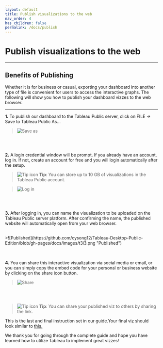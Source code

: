 ```yaml
---
layout: default
title: Publish visualizations to the web
nav_order: 4
has_children: false
permalink: /docs/publish
---
```


# Publish visualizations to the web

---

## Benefits of Publishing

Whether it is for business or casual, exporting your dashboard into another type of file is convenient for users to access the interactive graphs. The following will show you how to publish your dashboard vizzes to the web browser.

---

**1.** To publish our dashboard to the Tableau Public server, click on FILE -> Save to Tableau Public As…

>![Save as](https://github.com/cysong12/Tableau-Desktop-Public-Edition/blob/gh-pages/docs/images/t3i1.png "Save as")
<br />
<br />

**2.** A login credential window will be prompt. If you already have an account, log in. If not, create an account for free and you will login automatically after the setup. 
>![Tip icon](https://github.com/cysong12/Tableau-Desktop-Public-Edition/blob/gh-pages/assets/images/tip-indicator.png "Tip") **Tip**: You can store up to 10 GB of visualizations in the Tableau Public account.

>![Log in](https://github.com/cysong12/Tableau-Desktop-Public-Edition/blob/gh-pages/docs/images/t3i2.png "Log in")

<br />
<br />

**3.** After logging in, you can name the visualization to be uploaded on the Tableau Public server platform. After confirming the name, the published website will automatically open from your web browser. 

<br />
>![Published](https://github.com/cysong12/Tableau-Desktop-Public-Edition/blob/gh-pages/docs/images/t3i3.png "Published")

<br />
<br />

<br />

**4.** You can share this interactive visualization via social media or email, or you can simply copy the embed code for your personal or business website by clicking on the share icon button.

>![Share](https://github.com/cysong12/Tableau-Desktop-Public-Edition/blob/gh-pages/docs/images/t3i4.png "Share")
<br />
<br />

>![Tip icon](https://github.com/cysong12/Tableau-Desktop-Public-Edition/blob/gh-pages/assets/images/tip-indicator.png "Tip") **Tip**: You can share your published viz to others by sharing the link.

This is the last and final instruction set in our guide.Your final viz should look similar to [this.](https://public.tableau.com/profile/choi.song5537#!/vizhome/CO2EmissionsGuide/Dashboard1?publish=yes) 

We thank you for going through the complete guide and hope you have learned how to utilize Tableau to implement great vizzes!
